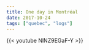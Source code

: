 ```yaml
---
title: One day in Montréal
date: 2017-10-24
tags: ["quebec", "logs"]
---
```


{{< youtube NlNZ9EGaF-Y >}}
